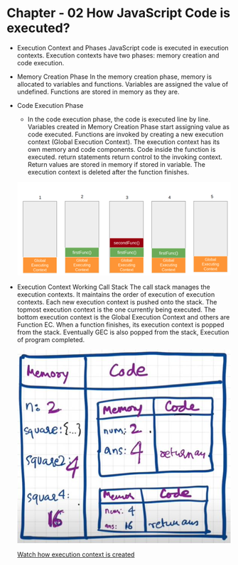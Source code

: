 # Chapter - 02 How JavaScript Code is executed?

- Execution Context and Phases
    JavaScript code is executed in execution contexts.
    Execution contexts have two phases: memory creation and code execution.

 - Memory Creation Phase
    In the memory creation phase, memory is allocated to variables and functions.
    Variables are assigned the value of undefined.
    Functions are stored in memory as they are.

 - Code Execution Phase
   - In the code execution phase, the code is executed line by line.
    Variables created in Memory Creation Phase start assigning value as code executed.
    Functions are invoked by creating a new execution context (Global Execution Context).
    The execution context has its own memory and code components.
    Code inside the function is executed.
    return statements return control to the invoking context.
    Return values are stored in memory if stored in variable.
    The execution context is deleted after the function finishes.    

    ![](./images/image2-1.webp)

  - Execution Context Working
    Call Stack
    The call stack manages the execution contexts.
    It maintains the order of execution of execution contexts.
    Each new execution context is pushed onto the stack.
    The topmost execution context is the one currently being executed.
    The bottom execution context is the Global Execution Context and others are Function EC.
    When a function finishes, its execution context is popped from the stack.
    Eventually GEC is also popped from the stack, Execution of program completed.  

    ![](./images/final_execution_context.jpg)

     [Watch how execution context is created](https://www.youtube.com/watch?v=iLWTnMzWtj4&t=1s)


